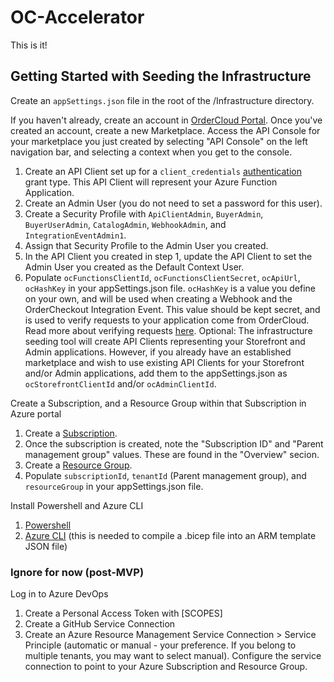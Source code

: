 # OC-Accelerator
This is it!

## Getting Started with Seeding the Infrastructure
Create an `appSettings.json` file in the root of the /Infrastructure directory.

If you haven't already, create an account in [OrderCloud Portal](https://portal.ordercloud.io/). Once you've created an account, create a new Marketplace. 
Access the API Console for your marketplace you just created by selecting "API Console" on the left navigation bar, and selecting a context when you get to the console.

1. Create an API Client set up for a `client_credentials` [authentication](https://ordercloud.io/knowledge-base/authentication#ordercloud-workflows) grant type. This API Client will represent your Azure Function Application.
1. Create an Admin User (you do not need to set a password for this user).
1. Create a Security Profile with `ApiClientAdmin`, `BuyerAdmin`, `BuyerUserAdmin`, `CatalogAdmin`, `WebhookAdmin`, and `IntegrationEventAdmin1`.
1. Assign that Security Profile to the Admin User you created.
1. In the API Client you created in step 1, update the API Client to set the Admin User you created as the Default Context User.
1. Populate `ocFunctionsClientId`, `ocFunctionsClientSecret`, `ocApiUrl`, `ocHashKey` in your appSettings.json file. `ocHashKey` is a value you define on your own, and will be used when creating a Webhook and the OrderCheckout Integration Event. This value should be kept secret, and is used to verify requests to your application come from OrderCloud. Read more about verifying requests [here](https://ordercloud.io/knowledge-base/using-webhooks#verifying-the-webhook-request).
Optional: The infrastructure seeding tool will create API Clients representing your Storefront and Admin applications. However, if you already have an established marketplace and wish to use existing API Clients for your Storefront and/or Admin applications, add them to the appSettings.json as `ocStorefrontClientId` and/or `ocAdminClientId`.

Create a Subscription, and a Resource Group within that Subscription in Azure portal
1. Create a [Subscription](https://learn.microsoft.com/en-us/azure/cost-management-billing/manage/create-subscription).
1. Once the subscription is created, note the "Subscription ID" and "Parent management group" values. These are found in the "Overview" secion.
1. Create a [Resource Group](https://learn.microsoft.com/en-us/azure/azure-resource-manager/management/manage-resource-groups-portal#create-resource-groups).
1. Populate `subscriptionId`, `tenantId` (Parent management group), and `resourceGroup` in your appSettings.json file.

Install Powershell and Azure CLI
1. [Powershell](https://learn.microsoft.com/en-us/powershell/scripting/install/installing-powershell?view=powershell-7.4)
1. [Azure CLI](https://learn.microsoft.com/en-us/cli/azure/install-azure-cli) (this is needed to compile a .bicep file into an ARM template JSON file)

### Ignore for now (post-MVP)
Log in to Azure DevOps
1. Create a Personal Access Token with [SCOPES]
1. Create a GitHub Service Connection
1. Create an Azure Resource Management Service Connection > Service Principle (automatic or manual - your preference. If you belong to multiple tenants, you may want to select manual). Configure the service connection to point to your Azure Subscription and Resource Group.
